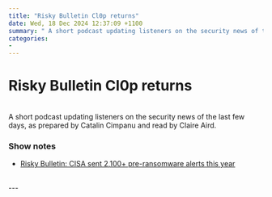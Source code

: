 ```yaml
---
title: "Risky Bulletin Cl0p returns"
date: Wed, 18 Dec 2024 12:37:09 +1100
summary: " A short podcast updating listeners on the security news of the last few days, as prepared by Catalin Cimpanu and read by"
categories: 
- 
---
```

# Risky Bulletin Cl0p returns


<br/>
A short podcast updating listeners on the security news of the last few days, as prepared by Catalin Cimpanu and read by Claire Aird.

### Show notes

-   [Risky Bulletin: CISA sent 2,100+ pre-ransomware alerts this year](https://risky.biz/risky-bulletin-cisa-sent-2-100-pre-ransomware-alerts-this-year/)

<br/>
---
